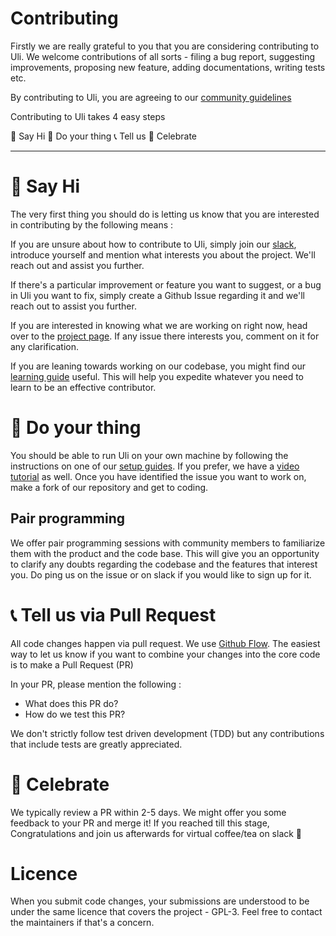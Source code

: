 # Contributing

Firstly we are really grateful to you that you are considering contributing to Uli. We welcome contributions of all sorts - filing a bug report, suggesting improvements, proposing new feature, adding documentations, writing tests etc.

By contributing to Uli, you are agreeing to our [community guidelines](https://github.com/tattle-made/Uli/blob/main/CODE_OF_CONDUCT.md)

Contributing to Uli takes 4 easy steps

👋 Say Hi
🔨 Do your thing
📞 Tell us
🎉 Celebrate

---

# 👋 Say Hi

The very first thing you should do is letting us know that you are interested in contributing by the following means :

If you are unsure about how to contribute to Uli, simply join our [slack](https://admin417477.typeform.com/to/nVuNyG?typeform-source=tattle.co.in), introduce yourself and mention what interests you about the project. We'll reach out and assist you further.

If there's a particular improvement or feature you want to suggest, or a bug in Uli you want to fix, simply create a Github Issue regarding it and we'll reach out to assist you further.

If you are interested in knowing what we are working on right now, head over to the [project page](https://github.com/orgs/tattle-made/projects/30). If any issue there interests you, comment on it for any clarification.

If you are leaning towards working on our codebase, you might find our [learning guide](https://github.com/tattle-made/Uli/wiki/Uli-Learning-Guide) useful. This will help you expedite whatever you need to learn to be an effective contributor.

# 🔨 Do your thing
You should be able to run Uli on your own machine by following the instructions on one of our [setup guides](https://github.com/tattle-made/Uli/wiki/Setup-Uli-on-Linux-for-Chrome). If you prefer, we have a [video tutorial](https://www.youtube.com/watch?v=fwSnEe3-fL8) as well. Once you have identified the issue you want to work on, make a fork of our repository and get to coding.


## Pair programming

We offer pair programming sessions with community members to familiarize them with the product and the code base. This will give you an opportunity to clarify any doubts regarding the codebase and the features that interest you. Do ping us on the issue or on slack if you would like to sign up for it.

# 📞 Tell us via Pull Request

All code changes happen via pull request. We use [Github Flow](https://guides.github.com/introduction/flow/). The easiest way to let us know if you want to combine your changes into the core code is to make a Pull Request (PR)

In your PR, please mention the following :

- What does this PR do?
- How do we test this PR?

We don't strictly follow test driven development (TDD) but any contributions that include tests are greatly appreciated.

# 🎉 Celebrate

We typically review a PR within 2-5 days. We might offer you some feedback to your PR and merge it! If you reached till this stage, Congratulations and join us afterwards for virtual coffee/tea on slack 🙂

# Licence

When you submit code changes, your submissions are understood to be under the same licence that covers the project - GPL-3. Feel free to contact the maintainers if that's a concern.
